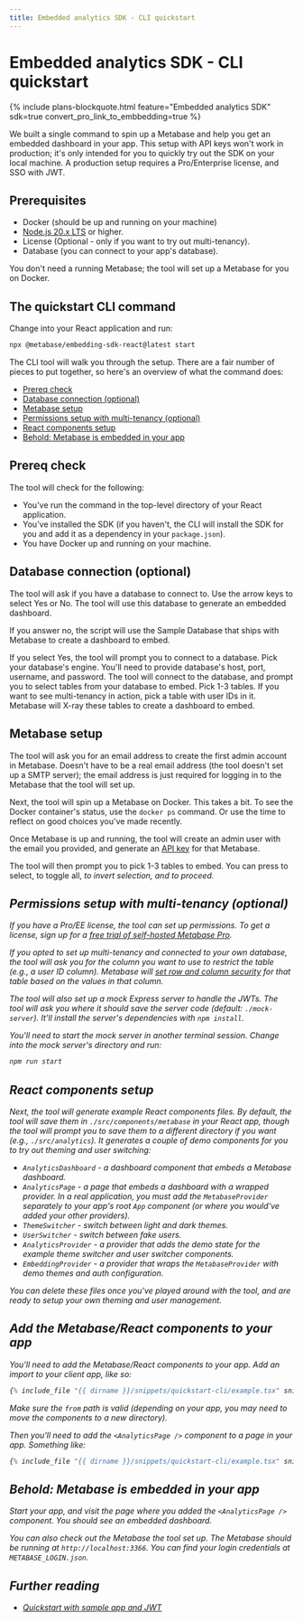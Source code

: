 ```yaml
---
title: Embedded analytics SDK - CLI quickstart
---
```


# Embedded analytics SDK - CLI quickstart

{% include plans-blockquote.html feature="Embedded analytics SDK" sdk=true convert_pro_link_to_embbedding=true %}

We built a single command to spin up a Metabase and help you get an embedded dashboard in your app. This setup with API keys won't work in production; it's only intended for you to quickly try out the SDK on your local machine. A production setup requires a Pro/Enterprise license, and SSO with JWT.

## Prerequisites

- Docker (should be up and running on your machine)
- [Node.js 20.x LTS](https://nodejs.org/en) or higher.
- License (Optional - only if you want to try out multi-tenancy).
- Database (you can connect to your app's database).

You don't need a running Metabase; the tool will set up a Metabase for you on Docker.

## The quickstart CLI command

Change into your React application and run:

```sh
npx @metabase/embedding-sdk-react@latest start
```

The CLI tool will walk you through the setup. There are a fair number of pieces to put together, so here's an overview of what the command does:

- [Prereq check](#prereq-check)
- [Database connection (optional)](#database-connection-optional)
- [Metabase setup](#metabase-setup)
- [Permissions setup with multi-tenancy (optional)](#permissions-setup-with-multi-tenancy-optional)
- [React components setup](#react-components-setup)
- [Behold: Metabase is embedded in your app](#behold-metabase-is-embedded-in-your-app)

## Prereq check

The tool will check for the following:

- You've run the command in the top-level directory of your React application.
- You've installed the SDK (if you haven't, the CLI will install the SDK for you and add it as a dependency in your `package.json`).
- You have Docker up and running on your machine.

## Database connection (optional)

The tool will ask if you have a database to connect to. Use the arrow keys to select Yes or No. The tool will use this database to generate an embedded dashboard.

If you answer no, the script will use the Sample Database that ships with Metabase to create a dashboard to embed.

If you select Yes, the tool will prompt you to connect to a database. Pick your database's engine. You'll need to provide database's host, port, username, and password. The tool will connect to the database, and prompt you to select tables from your database to embed. Pick 1-3 tables. If you want to see multi-tenancy in action, pick a table with user IDs in it. Metabase will X-ray these tables to create a dashboard to embed.

## Metabase setup

The tool will ask you for an email address to create the first admin account in Metabase. Doesn't have to be a real email address (the tool doesn't set up a SMTP server); the email address is just required for logging in to the Metabase that the tool will set up.

Next, the tool will spin up a Metabase on Docker. This takes a bit. To see the Docker container's status, use the `docker ps` command. Or use the time to reflect on good choices you've made recently.

Once Metabase is up and running, the tool will create an admin user with the email you provided, and generate an [API key](../../people-and-groups/api-keys.md) for that Metabase.

The tool will then prompt you to pick 1-3 tables to embed. You can press <space> to select, <a> to toggle all, <i> to invert selection, and <enter> to proceed.

## Permissions setup with multi-tenancy (optional)

If you have a Pro/EE license, the tool can set up permissions. To get a license, sign up for a [free trial of self-hosted Metabase Pro](https://www.metabase.com/pricing/).

If you opted to set up multi-tenancy and connected to your own database, the tool will ask you for the column you want to use to restrict the table (e.g., a user ID column). Metabase will [set row and column security](../../permissions/row-and-column-security.md) for that table based on the values in that column.

The tool will also set up a mock Express server to handle the JWTs. The tool will ask you where it should save the server code (default: `./mock-server`). It'll install the server's dependencies with `npm install`.

You'll need to start the mock server in another terminal session. Change into the mock server's directory and run:

```sh
npm run start
```

## React components setup

Next, the tool will generate example React components files. By default, the tool will save them in `./src/components/metabase` in your React app, though the tool will prompt you to save them to a different directory if you want (e.g., `./src/analytics`).
It generates a couple of demo components for you to try out theming and user switching:

- `AnalyticsDashboard` - a dashboard component that embeds a Metabase dashboard.
- `AnalyticsPage` - a page that embeds a dashboard with a wrapped provider. In a real application, you must add the `MetabaseProvider` separately to your app's root `App` component (or where you would've added your other providers).
- `ThemeSwitcher` - switch between light and dark themes.
- `UserSwitcher` - switch between fake users.
- `AnalyticsProvider` - a provider that adds the demo state for the example theme switcher and user switcher components.
- `EmbeddingProvider` - a provider that wraps the `MetabaseProvider` with demo themes and auth configuration.

You can delete these files once you've played around with the tool, and are ready to setup your own theming and user management.

## Add the Metabase/React components to your app

You'll need to add the Metabase/React components to your app. Add an import to your client app, like so:

```jsx
{% include_file "{{ dirname }}/snippets/quickstart-cli/example.tsx" snippet="imports" %}
```

Make sure the `from` path is valid (depending on your app, you may need to move the components to a new directory).

Then you'll need to add the `<AnalyticsPage />` component to a page in your app. Something like:

```jsx
{% include_file "{{ dirname }}/snippets/quickstart-cli/example.tsx" snippet="example" %}
```

## Behold: Metabase is embedded in your app

Start your app, and visit the page where you added the `<AnalyticsPage />` component. You should see an embedded dashboard.

You can also check out the Metabase the tool set up. The Metabase should be running at `http://localhost:3366`. You can find your login credentials at `METABASE_LOGIN.json`.

## Further reading

- [Quickstart with sample app and JWT](./quickstart.md)
